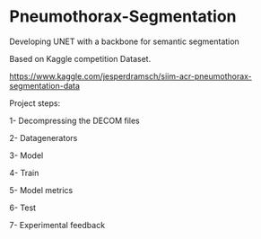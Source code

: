 # Pneumothorax-Segmentation
Developing UNET with a backbone for semantic segmentation

Based on Kaggle competition Dataset.

https://www.kaggle.com/jesperdramsch/siim-acr-pneumothorax-segmentation-data

Project steps:

  1- Decompressing the DECOM files
  
  2- Datagenerators 
  
  3- Model
  
  4- Train
  
  5- Model metrics
  
  6- Test
  
  7- Experimental feedback
  


